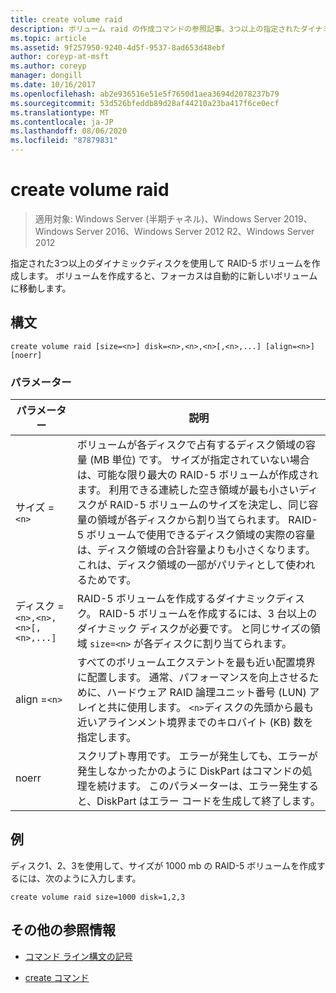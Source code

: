 ```yaml
---
title: create volume raid
description: ボリューム raid の作成コマンドの参照記事。3つ以上の指定されたダイナミックディスクを使用して RAID-5 ボリュームを作成します。
ms.topic: article
ms.assetid: 9f257950-9240-4d5f-9537-8ad653d48ebf
author: coreyp-at-msft
ms.author: coreyp
manager: dongill
ms.date: 10/16/2017
ms.openlocfilehash: ab2e936516e51e5f7650d1aea3694d2078237b79
ms.sourcegitcommit: 53d526bfeddb89d28af44210a23ba417f6ce0ecf
ms.translationtype: MT
ms.contentlocale: ja-JP
ms.lasthandoff: 08/06/2020
ms.locfileid: "87879831"
---
```

# <a name="create-volume-raid"></a>create volume raid

> 適用対象: Windows Server (半期チャネル)、Windows Server 2019、Windows Server 2016、Windows Server 2012 R2、Windows Server 2012

指定された3つ以上のダイナミックディスクを使用して RAID-5 ボリュームを作成します。 ボリュームを作成すると、フォーカスは自動的に新しいボリュームに移動します。

## <a name="syntax"></a>構文

```
create volume raid [size=<n>] disk=<n>,<n>,<n>[,<n>,...] [align=<n>] [noerr]
```

### <a name="parameters"></a>パラメーター

| パラメーター | 説明 |
| --------- | ----------- |
| サイズ =`<n>` | ボリュームが各ディスクで占有するディスク領域の容量 (MB 単位) です。 サイズが指定されていない場合は、可能な限り最大の RAID-5 ボリュームが作成されます。 利用できる連続した空き領域が最も小さいディスクが RAID-5 ボリュームのサイズを決定し、同じ容量の領域が各ディスクから割り当てられます。 RAID-5 ボリュームで使用できるディスク領域の実際の容量は、ディスク領域の合計容量よりも小さくなります。これは、ディスク領域の一部がパリティとして使われるためです。 |
| ディスク =`<n>,<n>,<n>[,<n>,...]` | RAID-5 ボリュームを作成するダイナミックディスク。 RAID-5 ボリュームを作成するには、3 台以上のダイナミック ディスクが必要です。 と同じサイズの領域 `size=<n>` が各ディスクに割り当てられます。 |
| align =`<n>` | すべてのボリュームエクステントを最も近い配置境界に配置します。 通常、パフォーマンスを向上させるために、ハードウェア RAID 論理ユニット番号 (LUN) アレイと共に使用します。 `<n>`ディスクの先頭から最も近いアラインメント境界までのキロバイト (KB) 数を指定します。 |
| noerr | スクリプト専用です。 エラーが発生しても、エラーが発生しなかったかのように DiskPart はコマンドの処理を続けます。 このパラメーターは、エラー発生すると、DiskPart はエラー コードを生成して終了します。 |

## <a name="examples"></a>例

ディスク1、2、3を使用して、サイズが 1000 mb の RAID-5 ボリュームを作成するには、次のように入力します。

```
create volume raid size=1000 disk=1,2,3
```

## <a name="additional-references"></a>その他の参照情報

- [コマンド ライン構文の記号](command-line-syntax-key.md)

- [create コマンド](create.md)
